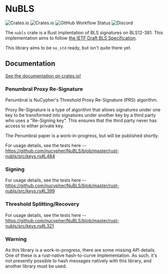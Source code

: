 # NuBLS
![Crates.io](https://img.shields.io/crates/v/nubls)
![Crates.io](https://img.shields.io/crates/l/nubls)
![GitHub Workflow Status](https://img.shields.io/github/workflow/status/nucypher/nubls/rust)
![Discord](https://img.shields.io/discord/411401661714792449)

The `nubls` crate is a Rust implentation of BLS signatures on BLS12-381.
This implementation aims to follow [the IETF Draft BLS Specification](https://tools.ietf.org/html/draft-irtf-cfrg-bls-signature-02).

This library aims to be `no_std` ready, but isn't quite there yet.

## Documentation
[See the documentation on crates.io!](https://docs.rs/nubls)

### Penumbral Proxy Re-Signature
Penumbral is NuCypher's Threshold Proxy Re-Signature (PRS) algorithm.

Proxy Re-Signature is a type of algorithm that allows signatures under one key
to be transformed into signatures under another key by a third party who uses
a "Re-Signing key". This ensures that the third party never has access to either
private key.

The Penumbral paper is a work-in-progress, but will be published shortly.

For usage details, see the tests here -- https://github.com/nucypher/NuBLS/blob/master/rust-nubls/src/keys.rs#L484

### Signing
For usage details, see the tests here -- https://github.com/nucypher/NuBLS/blob/master/rust-nubls/src/keys.rs#L399

### Threshold Splitting/Recovery
For usage details, see the tests here -- https://github.com/nucypher/NuBLS/blob/master/rust-nubls/src/keys.rs#L321

### Warning
As this library is a work-in-progress, there are some missing API details.
One of these is a rust-native hash-to-curve implementation. As such, it's not
presently possible to hash messages natively with this library, and another
library must be used.
